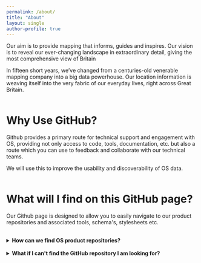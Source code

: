 ```yaml
---
permalink: /about/
title: "About"
layout: single
author-profile: true
---
```




Our aim is to provide mapping that informs, guides and inspires. Our vision is to reveal our ever-changing landscape in extraordinary detail, giving the most comprehensive view of Britain

In fifteen short years, we’ve changed from a centuries-old venerable mapping company into a big data powerhouse. Our location information is weaving itself into the very fabric of our everyday lives, right across Great Britain.
<br>
<br>

# Why Use GitHub?

Github provides a primary route for technical support and engagement with OS, providing not only access to code, tools, documentation, etc. but also a route which you can use to feedback and collaborate with our technical teams. 

We will use this to improve the usability and discoverability of OS data.
<br>
<br>

# What will I find on this GitHub page?

Our Github page is designed to allow you to easily navigate to our product repositories and associated tools, schema's, stylesheets etc.

<br>

<details>
 <summary><b>How can we find OS product repositories?</b></summary>
<br>
 By clicking on the <a href="https://raehelen.github.io/test-page/">Products</a> tab, you will be presented with a list of all of our OS products. Choosing a product will take you to the product github repository.
<br>
<br>
 By clicking on the <a href="https://raehelen.github.io/test-page/tools/">Tools</a> tab, you will be presented with a list of all tools, resources and useful code to use with our OS products. Choosing a tool with take you to relevant github repository 
<br> 
<br>  
All repositories and folders contain README.files with information to further guide you towards the correct product and useage. 
</details>

<br>

<details>
 <summary><b>What if I can't find the GitHub repository I am looking for?</b></summary>
<br>
If you have a general enquiry around an OS product portolio please head to the product <a href="https://www.ordnancesurvey.co.uk/business-and-government/products/finder.html">website</a> or use the social links provided to the left
<br>
<br> 
Our Technical experts, including those who author the resource on Github, are engaged with Github and can respond to you directly.
<br>
<br>
 
If you have an idea or a bug within a specific repository please raise an issue directly and we aim to repond as quickly as possible.
<br>
Although we do recommend browsing the open & closed issues before opening a new one, just in case your issue has already been raised or solved.
<br>
<br>

<h3>Wondering how it's done?</h3>
<br>
<ol>
 <li>On GitHub, navigate to <b>"Issues"</b> at the top of the repository page.</li>
 <li>Click <b>New issue</b>.</li>
 <li>Type a title and description for your issue.</li>
 <li>When you're finished, click <b>Submit new issue</b>.</li>

</ol>  

<br>
Further information on creating an issue or creating an issue from specific code can both be locate <a href="https://help.github.com/articles/creating-an-issue/">here</a>
</details>




<br>
<br>


